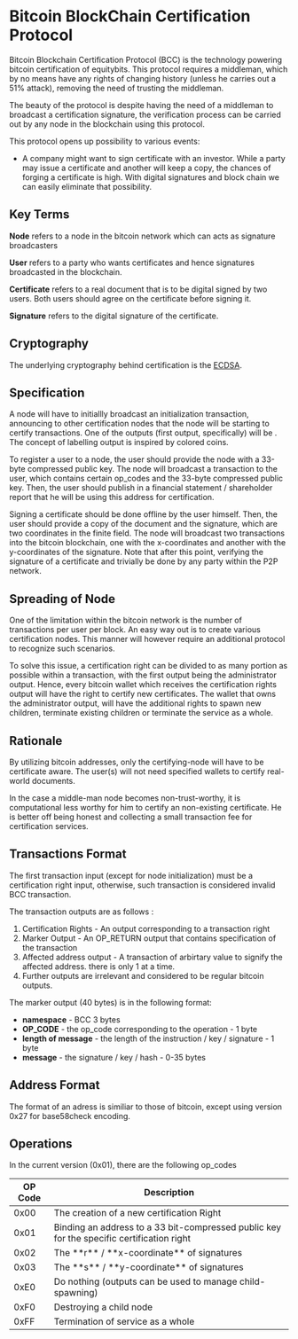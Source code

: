 # Bitcoin BlockChain Certification Protocol

Bitcoin Blockchain Certification Protocol (BCC) is the technology powering bitcoin certification of equitybits. This protocol requires a middleman, which by no means have any rights of changing history (unless he carries out a 51% attack), removing the need of trusting the middleman.

The beauty of the protocol is despite having the need of a middleman to broadcast a certification signature, the verification process can be carried out by any node in the blockchain using this protocol.

This protocol opens up possibility to various events:

* A company might want to sign certificate with an investor. While a party may issue a certificate and another will keep a copy, the chances of forging a certificate is high. With digital signatures and block chain we can easily eliminate that possibility.

## Key Terms

**Node** refers to a node in the bitcoin network which can acts as signature broadcasters

**User** refers to a party who wants certificates and hence signatures broadcasted in the blockchain.

**Certificate** refers to a real document that is to be digital signed by two users. Both users should agree on the certificate before signing it.

**Signature** refers to the digital signature of the certificate.

## Cryptography

The underlying cryptography behind certification is the <a href="http://en.wikipedia.org/wiki/Elliptic_Curve_Digital_Signature_Algorithm">ECDSA</a>.

## Specification

A node will have to initiallly broadcast an initialization transaction, announcing to other certification nodes that the node will be starting to certify transactions. One of the outputs (first output, specifically) will be . The concept of labelling output is inspired by colored coins.

To register a user to a node, the user should provide the node with a 33-byte compressed public key. The node will broadcast a transaction to the user, which contains certain op_codes and the 33-byte compressed public key. Then, the user should publish in a financial statement / shareholder report that he will be using this address for certification.

Signing a certificate should be done offline by the user himself. Then, the user should provide a copy of the document and the signature, which are two coordinates in the finite field. The node will broadcast two transactions into the bitcoin blockchain, one with the x-coordinates and another with the y-coordinates of the signature. Note that after this point, verifying the signature of a certificate and trivially be done by any party within the P2P network.

## Spreading of Node

One of the limitation within the bitcoin network is the number of transactions per user per block. An easy way out is to create various certification nodes. This manner will however require an additional protocol to recognize such scenarios.

To solve this issue, a certification right can be divided to as many portion as possible within a transaction, with the first output being the administrator output. Hence, every bitcoin wallet which receives the certification rights output will have the right to certify new certificates. The wallet that owns the administrator output, will have the additional rights to spawn new children, terminate existing children or terminate the service as a whole.

## Rationale

By utilizing bitcoin addresses, only the certifying-node will have to be certificate aware. The user(s) will not need specified wallets to certify real-world documents.

In the case a middle-man node becomes non-trust-worthy, it is computational less worthy for him to certify an non-existing certificate. He is better off being honest and collecting a small transaction fee for certification services.

## Transactions Format

The first transaction input (except for node initialization) must be a certification right input, otherwise, such transaction is considered invalid BCC transaction.

The transaction outputs are as follows :

1. Certification Rights - An output corresponding to a transaction right
2. Marker Output - An OP_RETURN output that contains specification of the transaction
3. Affected address output - A transaction of arbirtary value to signify the affected address. there is only 1 at a time.
4. Further outputs are irrelevant and considered to be regular bitcoin outputs.

The marker output (40 bytes) is in the following format:

* **namespace** - BCC 3 bytes
* **OP_CODE** - the op_code corresponding to the operation - 1 byte
* **length of message** - the length of the instruction / key / signature - 1 byte
* **message** - the signature / key / hash - 0-35 bytes

## Address Format

The format of an adress is similiar to those of bitcoin, except using version 0x27 for base58check encoding.

## Operations

In the current version (0x01), there are the following op_codes

<table>
  <thead>
    <th>OP Code</th>
    <th>Description</th>
  </thead>
  <tbody>
    <tr>
      <td>0x00</td>
      <td>The creation of a new certification Right</td>
    </tr>
    <tr>
      <td>0x01</td>
      <td>Binding an address to a 33 bit-compressed public key for the specific certification right</td>
    </tr>
    <tr>
      <td>0x02</td>
      <td>
        The **r** / **x-coordinate** of signatures
      </td>
    </tr>
    <tr>
      <td>0x03</td>
      <td>
        The **s** / **y-coordinate** of signatures
      </td>
    </tr>
    <tr>
      <td>0xE0</td>
      <td>Do nothing (outputs can be used to manage child-spawning)</td>
    </tr>
    <tr>
      <td>0xF0</td>
      <td>Destroying a child node</td>
    </tr>
    <tr>
      <td>0xFF</td>
      <td>Termination of service as a whole</td>
    </tr>
  </tbody>
</table>
